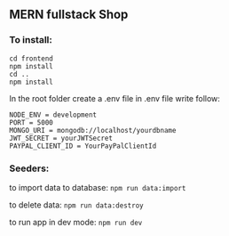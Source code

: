 ## MERN fullstack Shop 

### To install:

```
cd frontend
npm install
cd ..
npm install
```

In the root folder create a .env file 
in .env file write follow: 
```
NODE_ENV = development 
PORT = 5000 
MONGO_URI = mongodb://localhost/yourdbname 
JWT_SECRET = yourJWTSecret
PAYPAL_CLIENT_ID = YourPayPalClientId
```
### Seeders: 
to import data to database:
```npm run data:import``` 

to delete data:
```npm run data:destroy``` 

to run app in dev mode: 
```npm run dev ```


